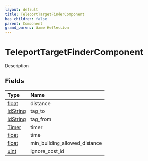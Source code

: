 ```yaml
---
layout: default
title: TeleportTargetFinderComponent
has_children: false
parent: Component
grand_parent: Game Reflection
---
```

# TeleportTargetFinderComponent
Description 

## Fields

| Type | Name |
|:----------|:--------------|
| [float](/riftbreaker-wiki/docs/game-reflection/components/float/) | distance |
| [IdString](/riftbreaker-wiki/docs/game-reflection/components/id_string/) | tag_to |
| [IdString](/riftbreaker-wiki/docs/game-reflection/components/id_string/) | tag_from |
| [Timer](/riftbreaker-wiki/docs/game-reflection/classes/timer/) | timer |
| [float](/riftbreaker-wiki/docs/game-reflection/components/float/) | time |
| [float](/riftbreaker-wiki/docs/game-reflection/components/float/) | min_building_allowed_distance |
| [uint](/riftbreaker-wiki/docs/game-reflection/components/uint/) | ignore_cost_id |

